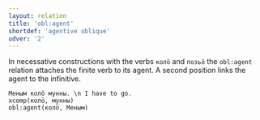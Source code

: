 ```yaml
---
layout: relation
title: 'obl:agent'
shortdef: 'agentive oblique'
udver: '2'
---
```


In necessative constructions with the verbs `колӧ` and `позьӧ` the `obl:agent` relation attaches the finite verb to its agent. A second position links the agent to the infinitive.

~~~ sdparse
Меным колӧ мунны. \n I have to go.
xcomp(колӧ, мунны)
obl:agent(колӧ, Меным)
~~~


<!-- Interlanguage links updated Út 9. května 2023, 20:04:27 CEST -->
